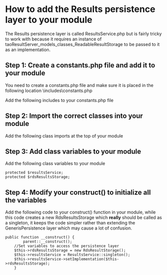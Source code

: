 <!--
parent:
    title: Tutorials
author:
    - 'Rex Wallen Tan'
created_at: '2016-01-01 02:40:35'
updated_at: '2016-01-01 02:41:13'
tags:
    - Tutorials
-->

How to add the Results persistence layer to your module
=======================================================

The Results persistence layer is called ResultsService.php but is fairly tricky to work with because it requires an instance of taoResultServer\_models\_classes\_ReadableResultStorage to be passed to it as an implementation.

Step 1: Create a constants.php file and add it to your module
-------------------------------------------------------------

You need to create a constants.php file and make sure it is placed in the following location <YOUR MODULE>\\includes\\constants.php

Add the following includes to your constants.php file

Step 2: Import the correct classes into your module
---------------------------------------------------

Add the following class imports at the top of your module

Step 3: Add class variables to your module
------------------------------------------

Add the following class variables to your module

    protected $resultsService;
    protected $rdsResultsStorage;

Step 4: Modify your construct() to initialize all the variables
---------------------------------------------------------------

Add the following code to your construct() function in your module, while this code creates a new RdsResultsStorage which **really** should be called as a singleton, it keeps the code simpler rather than extending the GenerisPersistence layer which may cause a lot of confusion.

    public function __construct() {
            parent::__construct();
        //Set variables to access the persistence layer
        $this->rdsResultsStorage = new RdsResultStorage();
        $this->resultsService = ResultsService::singleton();
        $this->resultsService->setImplementation($this->rdsResultsStorage);
        }
